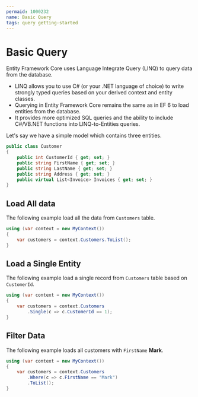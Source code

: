 ```yaml
---
permaid: 1000232
name: Basic Query
tags: query getting-started
---
```


# Basic Query

Entity Framework Core uses Language Integrate Query (LINQ) to query data from the database. 

 - LINQ allows you to use C# (or your .NET language of choice) to write strongly typed queries based on your derived context and entity classes.
 - Querying in Entity Framework Core remains the same as in EF 6 to load entities from the database. 
 - It provides more optimized SQL queries and the ability to include C#/VB.NET functions into LINQ-to-Entities queries.

Let's say we have a simple model which contains three entities.

```csharp
public class Customer
{
    public int CustomerId { get; set; }
    public string FirstName { get; set; }
    public string LastName { get; set; }
    public string Address { get; set; }
    public virtual List<Invoice> Invoices { get; set; }
}
```

## Load All data

The following example load all the data from `Customers` table.

```csharp
using (var context = new MyContext())
{
    var customers = context.Customers.ToList();
}
```

## Load a Single Entity

The following example load a single record from `Customers` table based on `CustomerId`.

```csharp
using (var context = new MyContext())
{
    var customers = context.Customers
        .Single(c => c.CustomerId == 1);
}
```

## Filter Data

The following example loads all customers with `FirstName` **Mark**.

```csharp
using (var context = new MyContext())
{
    var customers = context.Customers
        .Where(c => c.FirstName == "Mark")
        .ToList();
}
```
